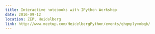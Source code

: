 ```yaml
---
title: Interactive notebooks with IPython Workshop
date: 2016-09-12
location: ZEP, Heidelberg
link: http://www.meetup.com/HeidelbergPython/events/qhqmplyvmbqb/
---
```

